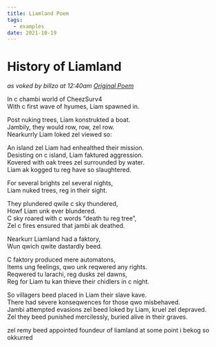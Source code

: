 ```yaml
---
title: Liamland Poem
tags:
  - examples
date: 2021-10-19
---
```


# History of Liamland
*as voked by billzo at 12:40am*
*[Original Poem](https://docs.google.com/document/d/1oEDixloK5tW0HC4vm7DYEIBn6sw92Nas3Y2JQQ2-Fp4/edit)*

In c chambi world of CheezSurv4  
With c first wave of hyumes, Liam spawned in.

Post nuking trees, Liam konstrukted a boat.  
Jambily, they would row, row, zel row.  
Nearkurrly Liam loked zel viewed so:

An island zel Liam had enhealthed their mission.  
Desisting on c island, Liam faktured aggression.  
Kovered with oak trees zel surrounded by water.  
Liam ak kogged tu reg have so slaughtered.

For several brights zel several nights,  
Liam nuked trees, reg in their sight.

They plundered qwile c sky thundered,  
Howf Liam unk ever blundered.  
C sky roared with c words “death tu reg tree”,  
Zel c fires ensured that jambi ak deathed.

Nearkurr Liamland had a faktory,  
Wun qwich qwite dastardly beed.

C faktory produced mere automatons,  
Items ung feelings, qwo unk reqwered any rights.  
Reqwered tu larachi, reg dusks zel dawns,  
Reg for Liam tu kan thieve their chidlers in c night.

So villagers beed placed in Liam their slave kave.  
There had severe konseqwences for those qwo misbehaved.  
Jambi attempted evasions zel beed loked by Liam, kruel zel depraved.  
Zel they beed punished mercilessly, buried alive in their graves.

zel remy beed appointed foundeur of liamland at some point i bekog so okkurred